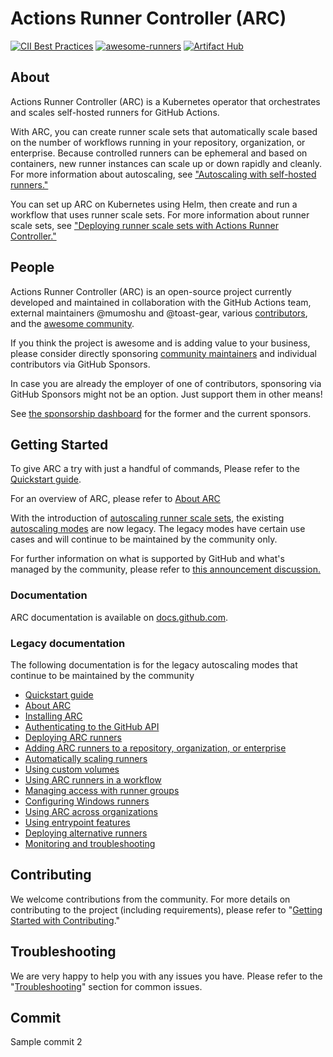 # Actions Runner Controller (ARC)

[![CII Best Practices](https://bestpractices.coreinfrastructure.org/projects/6061/badge)](https://bestpractices.coreinfrastructure.org/projects/6061)
[![awesome-runners](https://img.shields.io/badge/listed%20on-awesome--runners-blue.svg)](https://github.com/jonico/awesome-runners)
[![Artifact Hub](https://img.shields.io/endpoint?url=https://artifacthub.io/badge/repository/actions-runner-controller)](https://artifacthub.io/packages/search?repo=actions-runner-controller)

## About

Actions Runner Controller (ARC) is a Kubernetes operator that orchestrates and scales self-hosted runners for GitHub Actions.

With ARC, you can create runner scale sets that automatically scale based on the number of workflows running in your repository, organization, or enterprise. Because controlled runners can be ephemeral and based on containers, new runner instances can scale up or down rapidly and cleanly. For more information about autoscaling, see ["Autoscaling with self-hosted runners."](https://docs.github.com/en/actions/hosting-your-own-runners/managing-self-hosted-runners/autoscaling-with-self-hosted-runners)

You can set up ARC on Kubernetes using Helm, then create and run a workflow that uses runner scale sets. For more information about runner scale sets, see ["Deploying runner scale sets with Actions Runner Controller."](https://docs.github.com/en/actions/hosting-your-own-runners/managing-self-hosted-runners-with-actions-runner-controller/deploying-runner-scale-sets-with-actions-runner-controller#runner-scale-set)
## People

Actions Runner Controller (ARC) is an open-source project currently developed and maintained in collaboration with the GitHub Actions team, external maintainers @mumoshu and @toast-gear, various [contributors](https://github.com/actions/actions-runner-controller/graphs/contributors), and the [awesome community](https://github.com/actions/actions-runner-controller/discussions).

If you think the project is awesome and is adding value to your business, please consider directly sponsoring [community maintainers](https://github.com/sponsors/actions-runner-controller) and individual contributors via GitHub Sponsors.

In case you are already the employer of one of contributors, sponsoring via GitHub Sponsors might not be an option. Just support them in other means!

See [the sponsorship dashboard](https://github.com/sponsors/actions-runner-controller) for the former and the current sponsors.

## Getting Started

To give ARC a try with just a handful of commands, Please refer to the [Quickstart guide](https://docs.github.com/en/actions/hosting-your-own-runners/managing-self-hosted-runners-with-actions-runner-controller/quickstart-for-actions-runner-controller).

For an overview of ARC, please refer to [About ARC](https://docs.github.com/en/actions/hosting-your-own-runners/managing-self-hosted-runners-with-actions-runner-controller/about-actions-runner-controller)

With the introduction of [autoscaling runner scale sets](https://github.com/actions/actions-runner-controller/discussions/2775), the existing [autoscaling modes](./docs/automatically-scaling-runners.md) are now legacy. The legacy modes have certain use cases and will continue to be maintained by the community only.

For further information on what is supported by GitHub and what's managed by the community, please refer to [this announcement discussion.](https://github.com/actions/actions-runner-controller/discussions/2775)

### Documentation

ARC documentation is available on [docs.github.com](https://docs.github.com/en/actions/hosting-your-own-runners/managing-self-hosted-runners-with-actions-runner-controller/quickstart-for-actions-runner-controller).

### Legacy documentation

The following documentation is for the legacy autoscaling modes that continue to be maintained by the community

- [Quickstart guide](/docs/quickstart.md)
- [About ARC](/docs/about-arc.md)
- [Installing ARC](/docs/installing-arc.md)
- [Authenticating to the GitHub API](/docs/authenticating-to-the-github-api.md)
- [Deploying ARC runners](/docs/deploying-arc-runners.md)
- [Adding ARC runners to a repository, organization, or enterprise](/docs/choosing-runner-destination.md)
- [Automatically scaling runners](/docs/automatically-scaling-runners.md)
- [Using custom volumes](/docs/using-custom-volumes.md)
- [Using ARC runners in a workflow](/docs/using-arc-runners-in-a-workflow.md)
- [Managing access with runner groups](/docs/managing-access-with-runner-groups.md)
- [Configuring Windows runners](/docs/configuring-windows-runners.md)
- [Using ARC across organizations](/docs/using-arc-across-organizations.md)
- [Using entrypoint features](/docs/using-entrypoint-features.md)
- [Deploying alternative runners](/docs/deploying-alternative-runners.md)
- [Monitoring and troubleshooting](/docs/monitoring-and-troubleshooting.md)

## Contributing

We welcome contributions from the community. For more details on contributing to the project (including requirements), please refer to "[Getting Started with Contributing](https://github.com/actions/actions-runner-controller/blob/master/CONTRIBUTING.md)."

## Troubleshooting

We are very happy to help you with any issues you have. Please refer to the "[Troubleshooting](https://github.com/actions/actions-runner-controller/blob/master/TROUBLESHOOTING.md)" section for common issues.

## Commit

Sample commit 2
